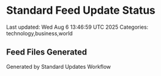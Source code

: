 # Standard Feed Update Status
Last updated: Wed Aug  6 13:46:59 UTC 2025
Categories: technology,business,world

## Feed Files Generated

Generated by Standard Updates Workflow
